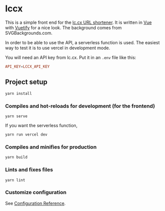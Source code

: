# lccx

This is a simple front end for the [lc.cx URL shortener](https://lc.cx).
It is written in [Vue](https://vuejs.org/) with [Vuetify](https://vuetifyjs.com/en/) for a nice look. The background comes from SVGBackgrounds.com.

In order to be able to use the API, a serverless function is used. The easiest way to test it is to use vercel in development mode.

You will need an API key from lc.cx. Put it in an `.env` file like this:
```conf
API_KEY=LCCX_API_KEY
```

## Project setup
```
yarn install
```

### Compiles and hot-reloads for development (for the frontend)
```
yarn serve
```

If you want the serverless function,

```
yarn run vercel dev
```

### Compiles and minifies for production
```
yarn build
```

### Lints and fixes files
```
yarn lint
```

### Customize configuration
See [Configuration Reference](https://cli.vuejs.org/config/).
